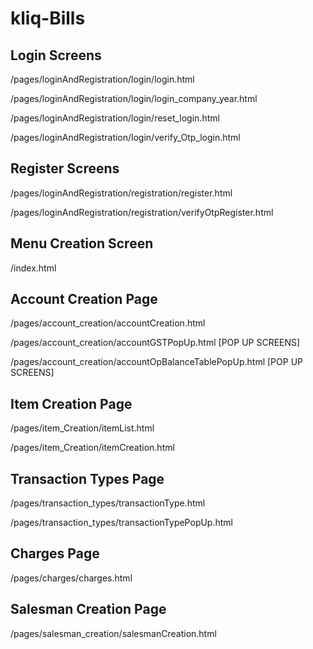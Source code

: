 # kliq-Bills

## Login Screens
/pages/loginAndRegistration/login/login.html

/pages/loginAndRegistration/login/login_company_year.html

/pages/loginAndRegistration/login/reset_login.html

/pages/loginAndRegistration/login/verify_Otp_login.html

## Register Screens
/pages/loginAndRegistration/registration/register.html

/pages/loginAndRegistration/registration/verifyOtpRegister.html

## Menu Creation Screen
/index.html

## Account Creation Page
/pages/account_creation/accountCreation.html

/pages/account_creation/accountGSTPopUp.html [POP UP SCREENS]

/pages/account_creation/accountOpBalanceTablePopUp.html [POP UP SCREENS]

## Item Creation Page
/pages/item_Creation/itemList.html

/pages/item_Creation/itemCreation.html

## Transaction Types Page
/pages/transaction_types/transactionType.html

/pages/transaction_types/transactionTypePopUp.html

## Charges Page
/pages/charges/charges.html

## Salesman Creation Page
/pages/salesman_creation/salesmanCreation.html